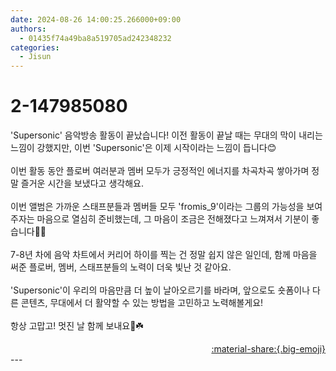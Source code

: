 ```yaml
---
date: 2024-08-26 14:00:25.266000+09:00
authors:
  - 01435f74a49ba8a519705ad242348232
categories:
  - Jisun
---
```


# 2-147985080

<div class="post-container" markdown="1">
<div class="content-container md-sidebar__scrollwrap" markdown="1">

'Supersonic' 음악방송 활동이 끝났습니다! 이전 활동이 끝날 때는 무대의 막이 내리는 느낌이 강했지만, 이번 'Supersonic'은 이제 시작이라는 느낌이 듭니다😊<br><br>이번 활동 동안 플로버 여러분과 멤버 모두가 긍정적인 에너지를 차곡차곡 쌓아가며 정말 즐거운 시간을 보냈다고 생각해요. <br><br>이번 앨범은 가까운 스태프분들과 멤버들 모두 'fromis_9'이라는 그룹의 가능성을 보여주자는 마음으로 열심히 준비했는데, 그 마음이 조금은 전해졌다고 느껴져서 기분이 좋습니다💪🏼<br><br>7-8년 차에 음악 차트에서 커리어 하이를 찍는 건 정말 쉽지 않은 일인데, 함께 마음을 써준 플로버, 멤버, 스태프분들의 노력이 더욱 빛난 것 같아요.<br><br>'Supersonic'이 우리의 마음만큼 더 높이 날아오르기를 바라며, 앞으로도 숏폼이나 다른 콘텐츠, 무대에서 더 활약할 수 있는 방법을 고민하고 노력해볼게요!<br><br>항상 고맙고! 멋진 날 함께 보내요🌿☘️

</div>
</div>

<div style="text-align: right;" markdown="1">
<a href="https://weverse.io/fromis9/artist/2-147985080" style="text-align: right;">:material-share:{.big-emoji}</a>
</div>
---
